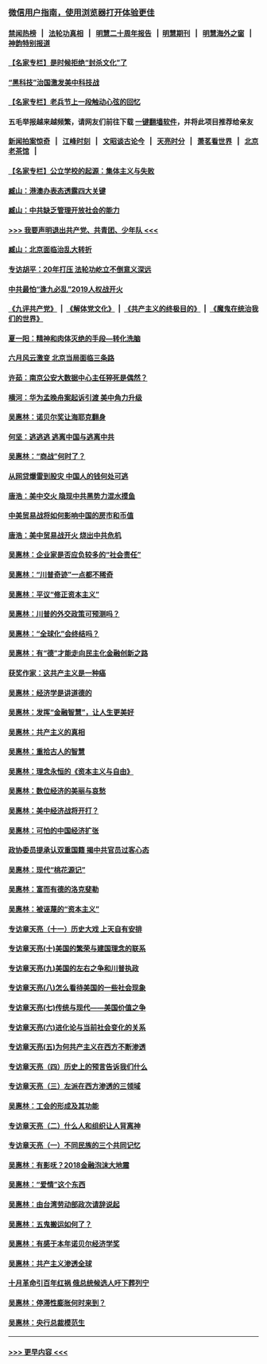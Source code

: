 ### [微信用户指南，使用浏览器打开体验更佳](https://github.com/gfw-breaker/banned-news1/blob/master/indexes/wechat-guide.md?t=0)
#### [禁闻热榜](热点新闻.md?t=0)  &nbsp;&nbsp;|&nbsp;&nbsp; [法轮功真相](https://github.com/gfw-breaker/truth/blob/master/README.md?t=0) &nbsp;&nbsp;|&nbsp;&nbsp; [明慧二十周年报告](https://github.com/gfw-breaker/mh-reports/blob/master/README.md?t=0) &nbsp;&nbsp;|&nbsp;&nbsp;[明慧期刊](https://github.com/gfw-breaker/mh-qikan) &nbsp;&nbsp;|&nbsp;&nbsp; [明慧海外之窗](https://github.com/gfw-breaker/mh-news/blob/master/README.md?t=0) &nbsp;&nbsp;|&nbsp;&nbsp; [神韵特别报道](https://github.com/gfw-breaker/mh-news/blob/master/shenyun.md?t=0)
#### [【名家专栏】是时候拒绝“封杀文化”了](../pages/nsc423/n11814093.md?t=02132233) 
#### [“黑科技”治国激发美中科技战](../pages/nsc423/n11638056.md?t=02132233) 
#### [【名家专栏】老兵节上一段触动心弦的回忆](../pages/nsc423/n11646016.md?t=02132233) 
#### 五毛举报越来越频繁，请网友们前往下载 [一键翻墙软件](https://github.com/gfw-breaker/ssr-accounts)，并将此项目推荐给亲友
#### [新闻拍案惊奇](https://github.com/gfw-breaker/banned-news1/blob/master/pages/link4.md) &nbsp;&nbsp;|&nbsp;&nbsp; [江峰时刻](https://github.com/gfw-breaker/banned-news1/blob/master/pages/link4.md) &nbsp;&nbsp;|&nbsp;&nbsp; [文昭谈古论今](https://github.com/gfw-breaker/banned-news1/blob/master/pages/link4.md) &nbsp;&nbsp;|&nbsp;&nbsp; [天亮时分](https://github.com/gfw-breaker/banned-news1/blob/master/pages/link4.md) &nbsp;&nbsp;|&nbsp;&nbsp; [萧茗看世界](https://github.com/gfw-breaker/banned-news1/blob/master/pages/link4.md) &nbsp;&nbsp;|&nbsp;&nbsp; [北京老茶馆](https://github.com/gfw-breaker/banned-news1/blob/master/pages/link4.md) &nbsp;&nbsp;|&nbsp;&nbsp; 
#### [【名家专栏】公立学校的起源：集体主义与失败](../pages/nsc423/n11601833.md?t=02132233) 
#### [臧山：港澳办表态透露四大关键](../pages/nsc423/n11421628.md?t=02132233) 
#### [臧山：中共缺乏管理开放社会的能力](../pages/nsc423/n11407457.md?t=02132233) 
#### [>>> 我要声明退出共产党、共青团、少年队 <<<](https://github.com/begood0513/goodnews/blob/master/quit/letter.md) 
#### [臧山：北京面临治乱大转折](../pages/nsc423/n11406895.md?t=02132233) 
#### [专访胡平：20年打压 法轮功屹立不倒意义深远](../pages/nsc423/n11398800.md?t=02132233) 
#### [中共最怕“逢九必乱”2019人权战开火](../pages/nsc423/n11385248.md?t=02132233) 
#### [《九评共产党》](https://github.com/begood0513/9ping.md/blob/master/README.md) &nbsp;|&nbsp; [《解体党文化》](../../../../jtdwh.md/blob/master/README.md)  &nbsp;|&nbsp; [《共产主义的终极目的》](../../../../gczydzjmd.md/blob/master/README.md) &nbsp;|&nbsp; [《魔鬼在统治我们的世界》](../../../../mgztzwmdsj.md/blob/master/README.md) 
#### [夏一阳：精神和肉体灭绝的手段—转化洗脑](../pages/nsc423/n11368250.md?t=02132233) 
#### [六月风云激变 北京当局面临三条路](../pages/nsc423/n11313668.md?t=02132233) 
#### [许茹：南京公安大数据中心主任猝死是偶然？](../pages/nsc423/n11064744.md?t=02132233) 
#### [横河：华为孟晚舟案起诉引渡 美中角力升级](../pages/nsc423/n11027230.md?t=02132233) 
#### [吴惠林：诺贝尔奖让海耶克翻身](../pages/nsc423/n10890049.md?t=02132233) 
#### [何坚：逃逃逃 逃离中国与逃离中共](../pages/nsc423/n10592891.md?t=02132233) 
#### [吴惠林：“商战”何时了？](../pages/nsc423/n10573558.md?t=02132233) 
#### [从网贷爆雷到股灾 中国人的钱何处可逃](../pages/nsc423/n10572800.md?t=02132233) 
#### [唐浩：美中交火 隐现中共黑势力混水摸鱼](../pages/nsc423/n10544040.md?t=02132233) 
#### [中美贸易战将如何影响中国的房市和币值](../pages/nsc423/n10543697.md?t=02132233) 
#### [唐浩：美中贸易战开火 烧出中共危机](../pages/nsc423/n10540126.md?t=02132233) 
#### [吴惠林：企业家是否应负较多的“社会责任”](../pages/nsc423/n10535022.md?t=02132233) 
#### [吴惠林：“川普奇迹”一点都不稀奇](../pages/nsc423/n10512808.md?t=02132233) 
#### [吴惠林：平议“修正资本主义”](../pages/nsc423/n10495724.md?t=02132233) 
#### [吴惠林：川普的外交政策可预测吗？](../pages/nsc423/n10462387.md?t=02132233) 
#### [吴惠林：“全球化”会终结吗？](../pages/nsc423/n10452838.md?t=02132233) 
#### [吴惠林：有“德”才能走向民主化金融创新之路](../pages/nsc423/n10432292.md?t=02132233) 
#### [获奖作家：这共产主义是一种癌](../pages/nsc423/n10431541.md?t=02132233) 
#### [吴惠林：经济学是讲道德的](../pages/nsc423/n10398014.md?t=02132233) 
#### [吴惠林：发挥“金融智慧”，让人生更美好](../pages/nsc423/n10375019.md?t=02132233) 
#### [吴惠林：共产主义的真相](../pages/nsc423/n10351394.md?t=02132233) 
#### [吴惠林：重拾古人的智慧](../pages/nsc423/n10337691.md?t=02132233) 
#### [吴惠林：理念永恒的《资本主义与自由》](../pages/nsc423/n10316274.md?t=02132233) 
#### [吴惠林：数位经济的美丽与哀愁](../pages/nsc423/n10292946.md?t=02132233) 
#### [吴惠林：美中经济战将开打？](../pages/nsc423/n10258825.md?t=02132233) 
#### [吴惠林：可怕的中国经济扩张](../pages/nsc423/n10219147.md?t=02132233) 
#### [政协委员提承认双重国籍 揭中共官员过客心态](../pages/nsc423/n10208809.md?t=02132233) 
#### [吴惠林：现代“桃花源记”](../pages/nsc423/n10185234.md?t=02132233) 
#### [吴惠林：富而有德的洛克斐勒](../pages/nsc423/n10142264.md?t=02132233) 
#### [吴惠林：被诬蔑的“资本主义”](../pages/nsc423/n10124816.md?t=02132233) 
#### [专访章天亮（十一）历史大戏 上天自有安排](../pages/nsc423/n10094905.md?t=02132233) 
#### [专访章天亮(十)美国的繁荣与建国理念的联系](../pages/nsc423/n10094899.md?t=02132233) 
#### [专访章天亮(九)美国的左右之争和川普执政](../pages/nsc423/n10094889.md?t=02132233) 
#### [专访章天亮(八)怎么看待美国的一些社会现象](../pages/nsc423/n10094857.md?t=02132233) 
#### [专访章天亮(七)传统与现代——美国价值之争](../pages/nsc423/n10093140.md?t=02132233) 
#### [专访章天亮(六)进化论与当前社会变化的关系](../pages/nsc423/n10092036.md?t=02132233) 
#### [专访章天亮(五)为何共产主义在西方不断渗透](../pages/nsc423/n10083620.md?t=02132233) 
#### [专访章天亮（四）历史上的预言告诉我们什么](../pages/nsc423/n10083606.md?t=02132233) 
#### [专访章天亮（三）左派在西方渗透的三领域](../pages/nsc423/n10081115.md?t=02132233) 
#### [吴惠林：工会的形成及其功能](../pages/nsc423/n10080633.md?t=02132233) 
#### [专访章天亮（二）什么人和组织让人背离神](../pages/nsc423/n10076637.md?t=02132233) 
#### [专访章天亮（一）不同民族的三个共同记忆](../pages/nsc423/n10074188.md?t=02132233) 
#### [吴惠林：有影呒？2018金融泡沫大地震](../pages/nsc423/n10040534.md?t=02132233) 
#### [吴惠林：“爱情”这个东西](../pages/nsc423/n10019423.md?t=02132233) 
#### [吴惠林：由台湾劳动部政次请辞说起](../pages/nsc423/n9979679.md?t=02132233) 
#### [吴惠林：五鬼搬运如何了？](../pages/nsc423/n9925338.md?t=02132233) 
#### [吴惠林：有感于本年诺贝尔经济学奖](../pages/nsc423/n9871883.md?t=02132233) 
#### [吴惠林：共产主义渗透全球](../pages/nsc423/n9812748.md?t=02132233) 
#### [十月革命引百年红祸 俄总统候选人吁下葬列宁](../pages/nsc423/n9810182.md?t=02132233) 
#### [吴惠林：停滞性膨胀何时来到？](../pages/nsc423/n9764136.md?t=02132233) 
#### [吴惠林：央行总裁模范生](../pages/nsc423/n9728134.md?t=02132233) 

----
#### [ >>> 更早内容 <<< ](../indexes/nsc423-earlier.md)
